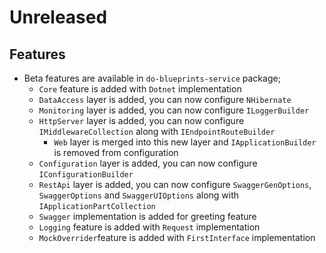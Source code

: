 # Unreleased

## Features

- Beta features are available in `do-blueprints-service` package;
  - `Core` feature is added with `Dotnet` implementation
  - `DataAccess` layer is added, you can now configure `NHibernate`
  - `Monitoring` layer is added, you can now configure `ILoggerBuilder`
  - `HttpServer` layer is added, you can now configure
    `IMiddlewareCollection` along with `IEndpointRouteBuilder`
    - `Web` layer is merged into this new layer and `IApplicationBuilder` is
      removed from configuration
  - `Configuration` layer is added, you can now configure
    `IConfigurationBuilder`
  - `RestApi` layer is added, you can now configure `SwaggerGenOptions`, 
    `SwaggerOptions` and `SwaggerUIOptions` along with 
    `IApplicationPartCollection`   
  - `Swagger` implementation is added for greeting feature
  - `Logging` feature is added with `Request` implementation
  - `MockOverrider`feature is added with `FirstInterface` implementation